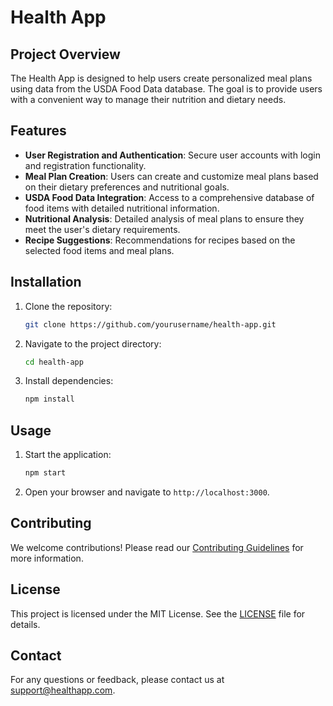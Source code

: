 # Health App

## Project Overview
The Health App is designed to help users create personalized meal plans using data from the USDA Food Data database. The goal is to provide users with a convenient way to manage their nutrition and dietary needs.

## Features
- **User Registration and Authentication**: Secure user accounts with login and registration functionality.
- **Meal Plan Creation**: Users can create and customize meal plans based on their dietary preferences and nutritional goals.
- **USDA Food Data Integration**: Access to a comprehensive database of food items with detailed nutritional information.
- **Nutritional Analysis**: Detailed analysis of meal plans to ensure they meet the user's dietary requirements.
- **Recipe Suggestions**: Recommendations for recipes based on the selected food items and meal plans.

## Installation
1. Clone the repository:
    ```bash
    git clone https://github.com/yourusername/health-app.git
    ```
2. Navigate to the project directory:
    ```bash
    cd health-app
    ```
3. Install dependencies:
    ```bash
    npm install
    ```

## Usage
1. Start the application:
    ```bash
    npm start
    ```
2. Open your browser and navigate to `http://localhost:3000`.

## Contributing
We welcome contributions! Please read our [Contributing Guidelines](CONTRIBUTING.md) for more information.

## License
This project is licensed under the MIT License. See the [LICENSE](LICENSE) file for details.

## Contact
For any questions or feedback, please contact us at support@healthapp.com.

